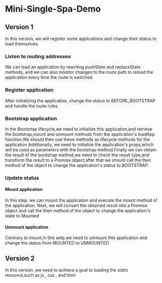 # Mini-Single-Spa-Demo

## Version 1

In this version, we will register some applications and change their status to load themselves.

### Listen to routing addresses

We can load an application by rewriting pushState and replaceState methods, and we can also monitor changes to the route path to reload the application every time the route is switched.

### Register application

After initializing the application, change the status to BEFORE_BOOTSTRAP and handle the route rules.

### Bootstrap application

In the Bootsrtap lifecycle,we need to initialize this application,and retrieve the bootstrap,mount and unmount methods from the application's loadApp function.We should then use these methods as lifecycle methods for the application.Additionally, we need to initialize the application's props,which will be used as parameters with the bootstrap method.Finally we can obtain the result of the bootstrap method,we need to check the result type,and transform the result to a Promise object,after that we should call the then method of the object to change the application's status to BOOTSTRAP.

### Update status

#### Mount application

In this step, we can mount the application and execute the mount method of the application. Next, we will convert the obtained result into a Promise object and call the then method of the object to change the application's state to Mounted

#### Unmount application

Contrary to mount,in this setp,we need to unmount this application and change the status from MOUNTED to UNMOUNTED

## Version 2

In this version ,we need to achieve a goal to loading the static resource,such as js , css , and html
